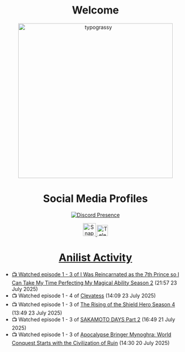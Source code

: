 <div align="center">

# Welcome
<a href="https://github.com/kawarimidoll/typograssy">
    <img alt="typograssy" src="https://typograssy.deno.dev/api?text=%E3%82%88%E3%81%86%E3%81%93%E3%81%9D%E3%81%BF%E3%81%AA%E3%81%95%E3%82%93%20-%20Sheby--&&l0=none&l1=82d9d0&l2=027353&l3=038c4c&l4=01402e&bg=none&frame=none&speed=100&comment=" width="421.99">
</a>

</div>

<div align="center">

# Social Media Profiles

[![Discord Presence](https://lanyard.cnrad.dev/api/612532963938271232)](https://discord.com/users/612532963938271232)


<a href="https://www.snapchat.com/add/a.sheby" title="Snapchat Profile">
    <img src="https://www.freepnglogos.com/uploads/snapchat-logo-png-0.png" width="35" alt="Snapchat Logo" />


<a href="https://t.me/ASheby" title="Telegram Profile">
    <img src="https://www.freepnglogos.com/uploads/telegram-logo-png-0.png" width="30" alt="Telegram Logo" />


</div>

<div align="center">

# Anilist Activity

</div>

<!-- ANILIST_ACTIVITY:start -->

-   📺 Watched episode 1 - 3 of [I Was Reincarnated as the 7th Prince so I Can Take My Time Perfecting My Magical Ability Season 2](https://anilist.co/anime/178090) (21:57 23 July 2025)
-   📺 Watched episode 1 - 4 of [Clevatess](https://anilist.co/anime/178869) (14:09 23 July 2025)
-   📺 Watched episode 1 - 3 of [The Rising of the Shield Hero Season 4](https://anilist.co/anime/173780) (13:49 23 July 2025)
-   📺 Watched episode 1 - 3 of [SAKAMOTO DAYS Part 2](https://anilist.co/anime/184237) (16:49 21 July 2025)
-   📺 Watched episode 1 - 3 of [Apocalypse Bringer Mynoghra: World Conquest Starts with the Civilization of Ruin](https://anilist.co/anime/178433) (14:30 20 July 2025)

<!-- ANILIST_ACTIVITY:end -->
